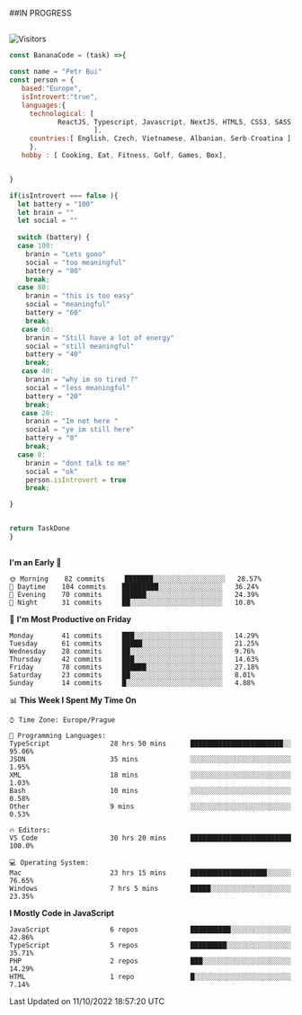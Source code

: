 ##IN PROGRESS
##
![Visitors](https://komarev.com/ghpvc/?username=petrbui&style=for-the-badge&label=Visitors+👀)
```Javascript
const BananaCode = (task) =>{

const name = "Petr Bui"
const person = {
   based:"Europe",
   isIntrovert:"true",
   languages:{
     technological: [ 
            ReactJS, Typescript, Javascript, NextJS, HTML5, CSS3, SASS, Redux, Node, Storybook, Styled-Component
                     ],
     countries:[ English, Czech, Vietnamese, Albanian, Serb-Croatina ]
     },
   hobby : [ Cooking, Eat, Fitness, Golf, Games, Box],


}

if(isIntrovert === false ){
  let battery = "100"
  let brain = ""
  let social = ""
  
  switch (battery) {
  case 100:
    branin = "Lets gooo"
    social = "too meaningful"
    battery = "80"
    break;
  case 80:
    branin = "this is too easy"
    social = "meaningful"
    battery = "60"
    break;
   case 60:
    branin = "Still have a lot of energy"
    social = "still meaningful"
    battery = "40"
    break;
   case 40:
    branin = "why im so tired ?"
    social = "less meaningful"
    battery = "20"
    break;
   case 20:
    branin = "Im not here "
    social = "ye im still here"
    battery = "0"
    break;
  case 0:
    branin = "dont talk to me"
    social = "ok"
    person.isIntrovert = true
    break;

}


return TaskDone
}
```



##
<!--
[![My GitHub stats](https://github-readme-stats.vercel.app/api?username=petrbui&theme=github_dark)](https://github.com/anuraghazra/github-readme-stats)

[![My wakatime stats](https://github-readme-stats.vercel.app/api/wakatime?username=petrbui&theme=github_dark)](https://github.com/anuraghazra/github-readme-stats)
-->
<!--START_SECTION:waka-->
**I'm an Early 🐤** 

```text
🌞 Morning    82 commits     ███████░░░░░░░░░░░░░░░░░░   28.57% 
🌆 Daytime    104 commits    █████████░░░░░░░░░░░░░░░░   36.24% 
🌃 Evening    70 commits     ██████░░░░░░░░░░░░░░░░░░░   24.39% 
🌙 Night      31 commits     ██░░░░░░░░░░░░░░░░░░░░░░░   10.8%

```
📅 **I'm Most Productive on Friday** 

```text
Monday       41 commits     ███░░░░░░░░░░░░░░░░░░░░░░   14.29% 
Tuesday      61 commits     █████░░░░░░░░░░░░░░░░░░░░   21.25% 
Wednesday    28 commits     ██░░░░░░░░░░░░░░░░░░░░░░░   9.76% 
Thursday     42 commits     ███░░░░░░░░░░░░░░░░░░░░░░   14.63% 
Friday       78 commits     ██████░░░░░░░░░░░░░░░░░░░   27.18% 
Saturday     23 commits     ██░░░░░░░░░░░░░░░░░░░░░░░   8.01% 
Sunday       14 commits     █░░░░░░░░░░░░░░░░░░░░░░░░   4.88%

```


📊 **This Week I Spent My Time On** 

```text
⌚︎ Time Zone: Europe/Prague

💬 Programming Languages: 
TypeScript               28 hrs 50 mins      ███████████████████████░░   95.06% 
JSON                     35 mins             ░░░░░░░░░░░░░░░░░░░░░░░░░   1.95% 
XML                      18 mins             ░░░░░░░░░░░░░░░░░░░░░░░░░   1.03% 
Bash                     10 mins             ░░░░░░░░░░░░░░░░░░░░░░░░░   0.58% 
Other                    9 mins              ░░░░░░░░░░░░░░░░░░░░░░░░░   0.53%

🔥 Editors: 
VS Code                  30 hrs 20 mins      █████████████████████████   100.0%

💻 Operating System: 
Mac                      23 hrs 15 mins      ███████████████████░░░░░░   76.65% 
Windows                  7 hrs 5 mins        █████░░░░░░░░░░░░░░░░░░░░   23.35%

```

**I Mostly Code in JavaScript** 

```text
JavaScript               6 repos             ██████████░░░░░░░░░░░░░░░   42.86% 
TypeScript               5 repos             █████████░░░░░░░░░░░░░░░░   35.71% 
PHP                      2 repos             ███░░░░░░░░░░░░░░░░░░░░░░   14.29% 
HTML                     1 repo              █░░░░░░░░░░░░░░░░░░░░░░░░   7.14%

```



 Last Updated on 11/10/2022 18:57:20 UTC
<!--END_SECTION:waka-->
